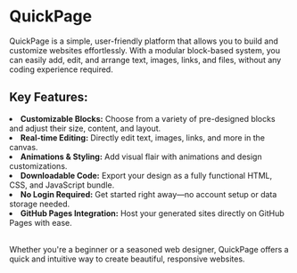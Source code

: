 <h1>QuickPage</h1>
QuickPage is a simple, user-friendly platform that allows you to build and customize websites effortlessly. With a modular block-based system, you can easily add, edit, and arrange text, images, links, and files, without any coding experience required.

<h2>Key Features:</h2>
<li><b>Customizable Blocks:</b> Choose from a variety of pre-designed blocks and adjust their size, content, and layout.</li>
<li><b>Real-time Editing:</b> Directly edit text, images, links, and more in the canvas.</li>
<li><b>Animations & Styling:</b> Add visual flair with animations and design customizations.</li>
<li><b>Downloadable Code:</b> Export your design as a fully functional HTML, CSS, and JavaScript bundle.</li>
<li><b>No Login Required:</b> Get started right away—no account setup or data storage needed.</li>
<li><b>GitHub Pages Integration:</b> Host your generated sites directly on GitHub Pages with ease.</li><br>

Whether you're a beginner or a seasoned web designer, QuickPage offers a quick and intuitive way to create beautiful, responsive websites.
